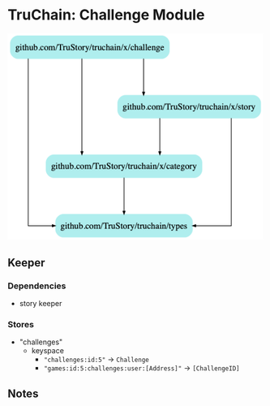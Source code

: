 # TruChain: Challenge Module

![](dep.png)

## Keeper

### Dependencies
* story keeper

### Stores
* "challenges"
    *  keyspace
        * `"challenges:id:5"` -> `Challenge`
        * `"games:id:5:challenges:user:[Address]"` -> `[ChallengeID]`

## Notes

